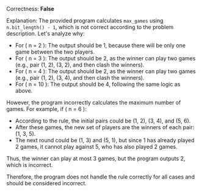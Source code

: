 Correctness: **False**

Explanation: The provided program calculates `max_games` using `n.bit_length() - 1`, which is not correct according to the problem description. Let's analyze why:

- For \( n = 2 \): The output should be 1, because there will be only one game between the two players.
- For \( n = 3 \): The output should be 2, as the winner can play two games (e.g., pair (1, 2), (3, 2), and then clash the winners).
- For \( n = 4 \): The output should be 2, as the winner can play two games (e.g., pair (1, 2), (3, 4), and then clash the winners).
- For \( n = 10 \): The output should be 4, following the same logic as above.

However, the program incorrectly calculates the maximum number of games. For example, if \( n = 6 \):

- According to the rule, the initial pairs could be (1, 2), (3, 4), and (5, 6).
- After these games, the new set of players are the winners of each pair: (1, 3, 5).
- The next round could be (1, 3) and (5, 1), but since 1 has already played 2 games, it cannot play against 5, who has also played 2 games.

Thus, the winner can play at most 3 games, but the program outputs 2, which is incorrect.

Therefore, the program does not handle the rule correctly for all cases and should be considered incorrect.